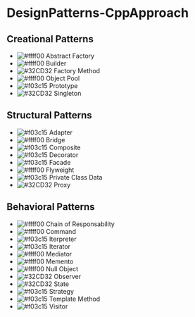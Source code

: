 # DesignPatterns-CppApproach

## Creational Patterns

- ![#ffff00](https://placehold.it/15/ffff00/000000?text=+) Abstract Factory
- ![#ffff00](https://placehold.it/15/ffff00/000000?text=+) Builder
- ![#32CD32](https://placehold.it/15/32CD32/000000?text=+) Factory Method
- ![#ffff00](https://placehold.it/15/ffff00/000000?text=+) Object Pool
- ![#f03c15](https://placehold.it/15/f03c15/000000?text=+) Prototype
- ![#32CD32](https://placehold.it/15/32CD32/000000?text=+) Singleton

## Structural Patterns

- ![#f03c15](https://placehold.it/15/f03c15/000000?text=+) Adapter
- ![#ffff00](https://placehold.it/15/ffff00/000000?text=+) Bridge
- ![#f03c15](https://placehold.it/15/f03c15/000000?text=+) Composite
- ![#f03c15](https://placehold.it/15/f03c15/000000?text=+) Decorator
- ![#f03c15](https://placehold.it/15/f03c15/000000?text=+) Facade
- ![#ffff00](https://placehold.it/15/ffff00/000000?text=+) Flyweight
- ![#f03c15](https://placehold.it/15/f03c15/000000?text=+) Private Class Data
- ![#32CD32](https://placehold.it/15/32CD32/000000?text=+) Proxy

## Behavioral Patterns

- ![#ffff00](https://placehold.it/15/ffff00/000000?text=+) Chain of Responsability
- ![#ffff00](https://placehold.it/15/ffff00/000000?text=+) Command
- ![#f03c15](https://placehold.it/15/f03c15/000000?text=+) Iterpreter
- ![#f03c15](https://placehold.it/15/f03c15/000000?text=+) Iterator
- ![#ffff00](https://placehold.it/15/ffff00/000000?text=+) Mediator
- ![#ffff00](https://placehold.it/15/ffff00/000000?text=+) Memento
- ![#ffff00](https://placehold.it/15/ffff00/000000?text=+) Null Object
- ![#32CD32](https://placehold.it/15/32CD32/000000?text=+) Observer
- ![#32CD32](https://placehold.it/15/32CD32/000000?text=+) State
- ![#f03c15](https://placehold.it/15/f03c15/000000?text=+) Strategy
- ![#f03c15](https://placehold.it/15/f03c15/000000?text=+) Template Method
- ![#f03c15](https://placehold.it/15/f03c15/000000?text=+) Visitor
